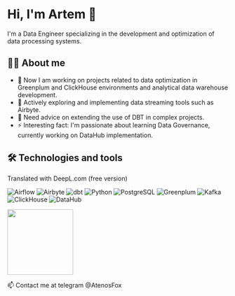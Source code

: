 # Hi, I'm Artem 👋

I'm a Data Engineer specializing in the development and optimization of data processing systems.

## 🧑‍💻 About me

- 🔭 Now I am working on projects related to data optimization in Greenplum and ClickHouse environments and analytical data warehouse development.
- 🌱 Actively exploring and implementing data streaming tools such as Airbyte.
- 🤔 Need advice on extending the use of DBT in complex projects.
- ⚡ Interesting fact: I'm passionate about learning Data Governance, currently working on DataHub implementation.

## 🛠 Technologies and tools

Translated with DeepL.com (free version)

![Airflow](https://img.shields.io/badge/-Airflow-017CEE?style=flat&logo=apache-airflow&logoColor=white)
![Airbyte](https://img.shields.io/badge/-Airbyte-007ACC?style=flat&logo=Airbyte&logoColor=white)
![dbt](https://img.shields.io/badge/-dbt-FF694B?style=flat&logo=dbt&logoColor=white)
![Python](https://img.shields.io/badge/-Python-3776AB?style=flat&logo=Python&logoColor=white)
![PostgreSQL](https://img.shields.io/badge/-PostgreSQL-336791?style=flat&logo=postgresql&logoColor=white)
![Greenplum](https://img.shields.io/badge/-Greenplum-00A98F?style=flat&logo=postgresql&logoColor=white)
![Kafka](https://img.shields.io/badge/-Kafka-231F20?style=flat&logo=apache-kafka&logoColor=white)
![ClickHouse](https://img.shields.io/badge/-ClickHouse-FF3333?style=flat&logo=ClickHouse&logoColor=white)
![DataHub](https://img.shields.io/badge/-DataHub-0A66C2?style=flat&logo=datahub&logoColor=white)



<p align="left">
<a href="https://github.com/atenosfox">
  <img height="150em" src="https://github-readme-stats.vercel.app/api/top-langs/?username=atenosfox&layout=compact&langs_count=8&theme=dark"/>
</a>
</p>


📫 Contact me at telegram @AtenosFox
